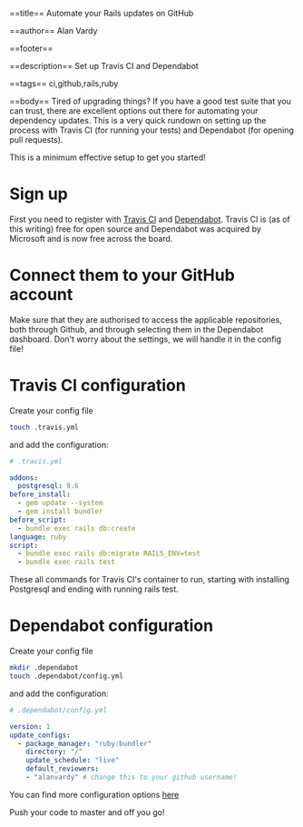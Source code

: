 ==title==
Automate your Rails updates on GitHub

==author==
Alan Vardy

==footer==


==description==
Set up Travis CI and Dependabot

==tags==
ci,github,rails,ruby

==body==
Tired of upgrading things? If you have a good test suite that you can trust, there are excellent options out there for automating your dependency updates. This is a very quick rundown on setting up the process with Travis CI (for running your tests) and Dependabot (for opening pull requests).

This is a minimum effective setup to get you started!

# Sign up

First you need to register with [Travis CI](https://travis-ci.org/) and [Dependabot](https://dependabot.com/). Travis CI is (as of this writing) free for open source and Dependabot was acquired by Microsoft and is now free across the board.

# Connect them to your GitHub account

Make sure that they are authorised to access the applicable repositories, both through Github, and through selecting them in the Dependabot dashboard. Don't worry about the settings, we will handle it in the config file!

# Travis CI configuration

Create your config file

```bash
touch .travis.yml
```

and add the configuration:

```yaml
# .travis.yml

addons:
  postgresql: 9.6
before_install:
  - gem update --system
  - gem install bundler
before_script:
  - bundle exec rails db:create
language: ruby
script:
  - bundle exec rails db:migrate RAILS_ENV=test
  - bundle exec rails test
```

These all commands for Travis CI's container to run, starting with installing Postgresql and ending with running rails test.

# Dependabot configuration

Create your config file

```bash
mkdir .dependabot
touch .dependabot/config.yml
```

and add the configuration:

```yaml
# .dependabot/config.yml

version: 1
update_configs:
  - package_manager: "ruby:bundler"
    directory: "/"
    update_schedule: "live"
    default_reviewers:
    - "alanvardy" # change this to your github username!
```

You can find more configuration options [here](https://dependabot.com/docs/config-file/)

Push your code to master and off you go!
